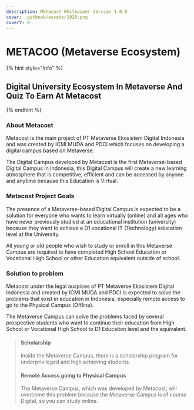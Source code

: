 ```yaml
---
description: Metacost Whitepaper Version 1.0.0
cover: .gitbook/assets/1920.png
coverY: 0
---
```


# METACOO (Metaverse Ecosystem)

{% hint style="info" %}
## Digital University Ecosystem In Metaverse And Quiz To Earn At Metacost
{% endhint %}

### About Metacost

Metacost is the main project of PT Metaverse Ekosistem Digital Indonesia and was created by ICMI MUDA and PDCI which focuses on developing a digital campus based on Metaverse.

The Digital Campus developed by Metacost is the first Metaverse-based Digital Campus in Indonesia, this Digital Campus will create a new learning atmosphere that is competitive, efficient and can be accessed by anyone and anytime because this Education is Virtual.

### Metacost Project Goals

The presence of a Metaverse-based Digital Campus is expected to be a solution for everyone who wants to learn virtually (online) and all ages who have never previously studied at an educational institution (university) because they want to achieve a D1 vocational IT (Technology) education level at the University.

All young or old people who wish to study or enroll in this Metaverse Campus are required to have completed High School Education or Vocational High School or other Education equivalent outside of school.

### Solution to problem

Metacost under the legal auspices of PT Metaverse Ekosistem Digital Indonesia and created by ICMI MUDA and PDCI is expected to solve the problems that exist in education in Indonesia, especially remote access to go to the Physical Campus (Offline).

The Metaverse Campus can solve the problems faced by several prospective students who want to continue their education from High School or Vocational High School to D1 Education level and the equivalent.

> #### Scholarship
>
> Inside the Metaverse Campus, there is a scholarship program for underprivileged and high achieving students.
>
> #### Remote Access going to Physical Campus
>
> The Metaverse Campus, which was developed by Metacost, will overcome this problem because the Metaverse Campus is of course Digital, so you can study online.
